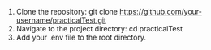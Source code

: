 1. Clone the repository:
  git clone https://github.com/your-username/practicalTest.git
2. Navigate to the project directory:
   cd practicalTest
3. Add your .env file to the root directory.
